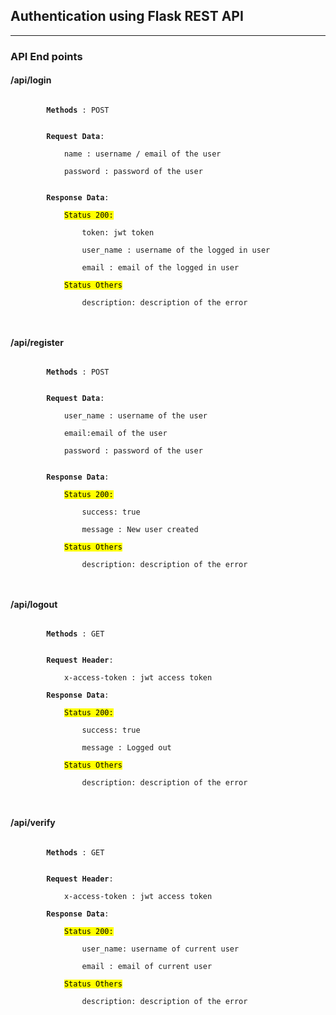 <div class="section">
<h2>Authentication using Flask REST API</h2>
<hr/>
<div class="content">
    <h3>API End points</h3>
    <h4>/api/login</h4>
    <code>
        <b>Methods</b> : POST <br/><br/>
        <b>Request Data</b>: <br/>
            name : username / email of the user  <br/>
            password : password of the user <br/><br/>
        <b>Response Data</b>:<br/>
            <mark>Status 200:</mark><br/>
                token: jwt token<br/>
                user_name : username of the logged in user<br/>
                email : email of the logged in user<br/>
            <mark>Status Others</mark><br/>
                description: description of the error<br/>
    </code>
    <h4>/api/register</h4>
    <code>
        <b>Methods</b> : POST <br/><br/>
        <b>Request Data</b>: <br/>
            user_name : username of the user  <br/>
            email:email of the user <br/>
            password : password of the user <br/><br/>
        <b>Response Data</b>:<br/>
            <mark>Status 200:</mark><br/>
                success: true<br/>
                message : New user created<br/>
            <mark>Status Others</mark><br/>
                description: description of the error<br/>
    </code>
    <h4>/api/logout</h4>
    <code>
        <b>Methods</b> : GET <br/><br/>
        <b>Request Header</b>: <br/>
            x-access-token : jwt access token  <br/>
        <b>Response Data</b>:<br/>
            <mark>Status 200:</mark><br/>
                success: true<br/>
                message : Logged out<br/>
            <mark>Status Others</mark><br/>
                description: description of the error<br/>
    </code>
    <h4>/api/verify</h4>
    <code>
        <b>Methods</b> : GET <br/><br/>
        <b>Request Header</b>: <br/>
            x-access-token : jwt access token  <br/>
        <b>Response Data</b>:<br/>
            <mark>Status 200:</mark><br/>
                user_name: username of current user<br/>
                email : email of current user<br/>
            <mark>Status Others</mark><br/>
                description: description of the error<br/>
    </code>
</div>
